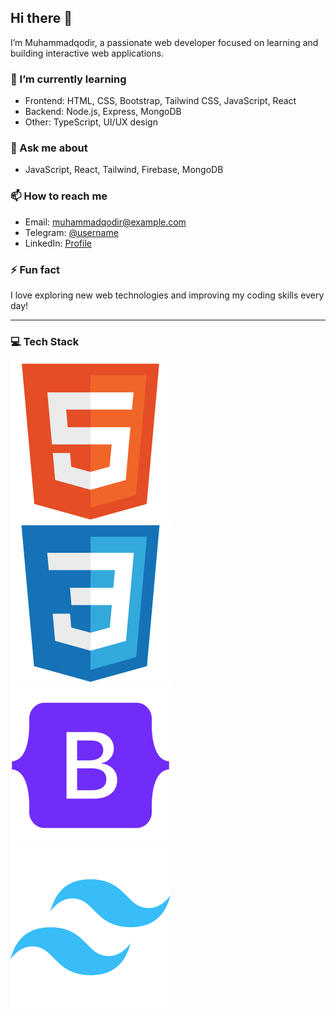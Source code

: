 ## Hi there 👋

I’m Muhammadqodir, a passionate web developer focused on learning and building interactive web applications.

### 🌱 I’m currently learning
- Frontend: HTML, CSS, Bootstrap, Tailwind CSS, JavaScript, React
- Backend: Node.js, Express, MongoDB
- Other: TypeScript, UI/UX design

### 💬 Ask me about
- JavaScript, React, Tailwind, Firebase, MongoDB

### 📫 How to reach me
- Email: muhammadqodir@example.com
- Telegram: [@username](https://t.me/username)
- LinkedIn: [Profile](#)

### ⚡ Fun fact
I love exploring new web technologies and improving my coding skills every day!

---

### 💻 Tech Stack
![HTML](https://raw.githubusercontent.com/devicons/devicon/master/icons/html5/html5-original.svg) 
![CSS](https://raw.githubusercontent.com/devicons/devicon/master/icons/css3/css3-original.svg) 
![Bootstrap](https://raw.githubusercontent.com/devicons/devicon/master/icons/bootstrap/bootstrap-plain.svg) 
![Tailwind CSS](https://raw.githubusercontent.com/devicons/devicon/master/icons/tailwindcss/tailwindcss-plain.svg)
